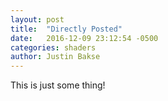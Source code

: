 ```yaml
---
layout: post
title:  "Directly Posted"
date:   2016-12-09 23:12:54 -0500
categories: shaders
author: Justin Bakse
---
```


This is just some thing!
